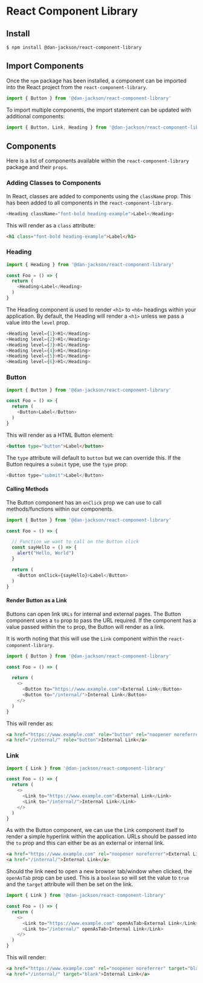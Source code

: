 # React Component Library

## Install

```shell
$ npm install @dan-jackson/react-component-library
```

## Import Components
Once the `npm` package has been installed, a component can be imported into the React project from the `react-component-library`.

```javascript
import { Button } from '@dan-jackson/react-component-library'
```

To import multiple components, the import statement can be updated with additional components:

```javascript
import { Button, Link, Heading } from '@dan-jackson/react-component-library'
```

## Components
Here is a list of components available within the `react-component-library` package and their `props`.

### Adding Classes to Components
In React, classes are added to components using the `className` prop. This has been added to all components in the `react-component-library`.

```javascript
<Heading className="font-bold heading-example">Label</Heading>
```

This will render as a `class` attribute:

```html
<h1 class="font-bold heading-example">Label</h1>
```

### Heading

```javascript
import { Heading } from '@dan-jackson/react-component-library'

const Foo = () => {
  return (
    <Heading>Label</Heading>
  )
}
```

The Heading component is used to render `<h1>` to `<h6>` headings within your application. By default, the Heading will render a `<h1>` unless we pass a value into the `level` prop.

```javascript
<Heading level={1}>H1</Heading>
<Heading level={2}>H1</Heading>
<Heading level={3}>H1</Heading>
<Heading level={4}>H1</Heading>
<Heading level={5}>H1</Heading>
<Heading level={6}>H1</Heading>
```

### Button

```javascript
import { Button } from '@dan-jackson/react-component-library'

const Foo = () => {
  return (
    <Button>Label</Button>
  )
}
```

This will render as a HTML Button element:

```html
<button type="button">Label</button>
```

The `type` attribute will default to `button` but we can override this. If the Button requires a `submit` type, use the `type` prop:

```javascript
<Button type="submit">Label</Button>
```

#### Calling Methods
The Button component has an `onClick` prop we can use to call methods/functions within our components.

```javascript
import { Button } from '@dan-jackson/react-component-library'

const Foo = () => {

  // Function we want to call on the Button click
  const sayHello = () => {
    alert("Hello, World")
  }

  return (
    <Button onClick={sayHello}>Label</Button>
  )
}
```

#### Render Button as a Link
Buttons can open link `URLs` for internal and external pages. The Button component uses a `to` prop to pass the URL required. If the component has a value passed within the `to` prop, the Button will render as a link.

It is worth noting that this will use the `Link` component within the `react-component-library`.

```javascript
import { Button } from '@dan-jackson/react-component-library'

const Foo = () => {

  return (
    <>
      <Button to="https://www.example.com">External Link</Button>
      <Button to="/internal/">Internal Link</Button>
    </>
  )
}
```

This will render as:

```html
<a href="https://www.example.com" role="button" rel="noopener noreferrer">External Link</a>
<a href="/internal/" role="button">Internal Link</a>
```

### Link

```javascript
import { Link } from '@dan-jackson/react-component-library'

const Foo = () => {
  return (
    <>
      <Link to="https://www.example.com">External Link</Link>
      <Link to="/internal/">Internal Link</Link>
    </>
  )
}
```

As with the Button component, we can use the Link component itself to render a simple hyperlink within the application. URLs should be passed into the `to` prop and this can either be as an external or internal link.

```html
<a href="https://www.example.com" rel="noopener noreferrer">External Link</a>
<a href="/internal/">Internal Link</a>
```

Should the link need to open a new browser tab/window when clicked, the `openAsTab` prop can be used. This is a `boolean` so will set the value to `true` and the `target` attribute will then be set on the link.

```javascript
import { Link } from '@dan-jackson/react-component-library'

const Foo = () => {
  return (
    <>
      <Link to="https://www.example.com" openAsTab>External Link</Link>
      <Link to="/internal/" openAsTab>Internal Link</Link>
    </>
  )
}
```

This will render:


```html
<a href="https://www.example.com" rel="noopener noreferrer" target="blank">External Link</a>
<a href="/internal/" target="blank">Internal Link</a>
```